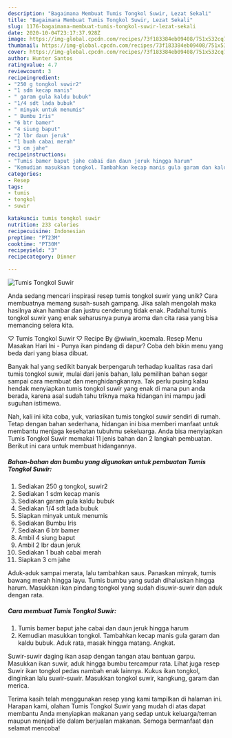 ```yaml
---
description: "Bagaimana Membuat Tumis Tongkol Suwir, Lezat Sekali"
title: "Bagaimana Membuat Tumis Tongkol Suwir, Lezat Sekali"
slug: 1176-bagaimana-membuat-tumis-tongkol-suwir-lezat-sekali
date: 2020-10-04T23:17:37.928Z
image: https://img-global.cpcdn.com/recipes/73f183384eb09408/751x532cq70/tumis-tongkol-suwir-foto-resep-utama.jpg
thumbnail: https://img-global.cpcdn.com/recipes/73f183384eb09408/751x532cq70/tumis-tongkol-suwir-foto-resep-utama.jpg
cover: https://img-global.cpcdn.com/recipes/73f183384eb09408/751x532cq70/tumis-tongkol-suwir-foto-resep-utama.jpg
author: Hunter Santos
ratingvalue: 4.7
reviewcount: 3
recipeingredient:
- "250 g tongkol suwir2"
- "1 sdm kecap manis"
- " garam gula kaldu bubuk"
- "1/4 sdt lada bubuk"
- " minyak untuk menumis"
- " Bumbu Iris"
- "6 btr bamer"
- "4 siung baput"
- "2 lbr daun jeruk"
- "1 buah cabai merah"
- "3 cm jahe"
recipeinstructions:
- "Tumis bamer baput jahe cabai dan daun jeruk hingga harum"
- "Kemudian masukkan tongkol. Tambahkan kecap manis gula garam dan kaldu bubuk. Aduk rata, masak hingga matang. Angkat."
categories:
- Resep
tags:
- tumis
- tongkol
- suwir

katakunci: tumis tongkol suwir 
nutrition: 233 calories
recipecuisine: Indonesian
preptime: "PT23M"
cooktime: "PT30M"
recipeyield: "3"
recipecategory: Dinner

---
```



![Tumis Tongkol Suwir](https://img-global.cpcdn.com/recipes/73f183384eb09408/751x532cq70/tumis-tongkol-suwir-foto-resep-utama.jpg)

Anda sedang mencari inspirasi resep tumis tongkol suwir yang unik? Cara membuatnya memang susah-susah gampang. Jika salah mengolah maka hasilnya akan hambar dan justru cenderung tidak enak. Padahal tumis tongkol suwir yang enak seharusnya punya aroma dan cita rasa yang bisa memancing selera kita.

♡ Tumis Tongkol Suwir ♡ Recipe By @wiwin_koemala. Resep Menu Masakan Hari Ini - Punya ikan pindang di dapur? Coba deh bikin menu yang beda dari yang biasa dibuat.

Banyak hal yang sedikit banyak berpengaruh terhadap kualitas rasa dari tumis tongkol suwir, mulai dari jenis bahan, lalu pemilihan bahan segar sampai cara membuat dan menghidangkannya. Tak perlu pusing kalau hendak menyiapkan tumis tongkol suwir yang enak di mana pun anda berada, karena asal sudah tahu triknya maka hidangan ini mampu jadi suguhan istimewa.


Nah, kali ini kita coba, yuk, variasikan tumis tongkol suwir sendiri di rumah. Tetap dengan bahan sederhana, hidangan ini bisa memberi manfaat untuk membantu menjaga kesehatan tubuhmu sekeluarga. Anda bisa menyiapkan Tumis Tongkol Suwir memakai 11 jenis bahan dan 2 langkah pembuatan. Berikut ini cara untuk membuat hidangannya.

<!--inarticleads1-->

##### Bahan-bahan dan bumbu yang digunakan untuk pembuatan Tumis Tongkol Suwir:

1. Sediakan 250 g tongkol, suwir2
1. Sediakan 1 sdm kecap manis
1. Sediakan  garam gula kaldu bubuk
1. Sediakan 1/4 sdt lada bubuk
1. Siapkan  minyak untuk menumis
1. Sediakan  Bumbu Iris
1. Sediakan 6 btr bamer
1. Ambil 4 siung baput
1. Ambil 2 lbr daun jeruk
1. Sediakan 1 buah cabai merah
1. Siapkan 3 cm jahe


Aduk-aduk sampai merata, lalu tambahkan saus. Panaskan minyak, tumis bawang merah hingga layu. Tumis bumbu yang sudah dihaluskan hingga harum. Masukkan ikan pindang tongkol yang sudah disuwir-suwir dan aduk dengan rata. 

<!--inarticleads2-->

##### Cara membuat Tumis Tongkol Suwir:

1. Tumis bamer baput jahe cabai dan daun jeruk hingga harum
1. Kemudian masukkan tongkol. Tambahkan kecap manis gula garam dan kaldu bubuk. Aduk rata, masak hingga matang. Angkat.


Suwir-suwir daging ikan asap dengan tangan atau bantuan garpu. Masukkan ikan suwir, aduk hingga bumbu tercampur rata. Lihat juga resep Suwir ikan tongkol pedas nambah enak lainnya. Kukus ikan tongkol, dinginkan lalu suwir-suwir. Masukkan tongkol suwir, kangkung, garam dan merica. 

Terima kasih telah menggunakan resep yang kami tampilkan di halaman ini. Harapan kami, olahan Tumis Tongkol Suwir yang mudah di atas dapat membantu Anda menyiapkan makanan yang sedap untuk keluarga/teman maupun menjadi ide dalam berjualan makanan. Semoga bermanfaat dan selamat mencoba!
